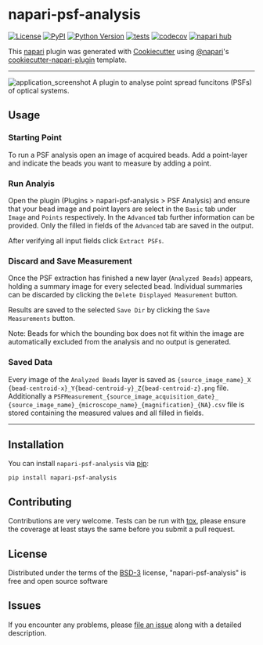# napari-psf-analysis

[![License](https://img.shields.io/badge/License-BSD_3--Clause-blue.svg)](https://opensource.org/licenses/BSD-3-Clause)
[![PyPI](https://img.shields.io/pypi/v/napari-psf-analysis.svg?color=green)](https://pypi.org/project/napari-psf-analysis)
[![Python Version](https://img.shields.io/pypi/pyversions/napari-psf-analysis.svg?color=green)](https://python.org)
[![tests](https://github.com/fmi-faim/napari-psf-analysis/workflows/tests/badge.svg)](https://github.com/fmi-faim/napari-psf-analysis/actions)
[![codecov](https://codecov.io/gh/fmi-faim/napari-psf-analysis/branch/main/graph/badge.svg)](https://codecov.io/gh/fmi-faim/napari-psf-analysis)
[![napari hub](https://img.shields.io/endpoint?url=https://api.napari-hub.org/shields/napari-psf-analysis)](https://napari-hub.org/plugins/napari-psf-analysis)

This [napari] plugin was generated with [Cookiecutter] using [@napari]'s [cookiecutter-napari-plugin] template.

---
![application_screenshot](./figs/screenshot.png)
A plugin to analyse point spread funcitons (PSFs) of optical systems.

## Usage
### Starting Point
To run a PSF analysis open an image of acquired beads. Add a point-layer
and indicate the beads you want to measure by adding a point.

### Run Analyis
Open the plugin (Plugins > napari-psf-analysis > PSF Analysis) and ensure
that your bead image and point layers are select in the `Basic` tab under
`Image` and `Points` respectively.
In the `Advanced` tab further information can be provided. Only the filled
in fields of the `Advanced` tab are saved in the output.

After verifying all input fields click `Extract PSFs`.

### Discard and Save Measurement
Once the PSF extraction has finished a new layer (`Analyzed Beads`) appears,
holding a summary
image for every selected bead.
Individual summaries can be discarded by clicking the `Delete Displayed
Measurement` button.

Results are saved to the selected `Save Dir` by clicking the `Save
Measurements` button.

Note: Beads for which the bounding box does not fit within the image are
automatically excluded from the analysis and no output is generated.


### Saved Data
Every image of the `Analyzed Beads` layer is saved as `{source_image_name}_X
{bead-centroid-x}_Y{bead-centroid-y}_Z{bead-centroid-z}.png` file.
Additionally a `PSFMeasurement_{source_image_acquisition_date}_
{source_image_name}_{microscope_name}_{magnification}_{NA}.csv` file is
stored containing the measured values and all filled in fields.

---

## Installation

You can install `napari-psf-analysis` via [pip]:

    pip install napari-psf-analysis


## Contributing

Contributions are very welcome. Tests can be run with [tox], please ensure
the coverage at least stays the same before you submit a pull request.

## License

Distributed under the terms of the [BSD-3] license,
"napari-psf-analysis" is free and open source software

## Issues

If you encounter any problems, please [file an issue](https://github.com/fmi-faim/napari-psf-analysis/issues) along with a detailed description.

[napari]: https://github.com/napari/napari
[Cookiecutter]: https://github.com/audreyr/cookiecutter
[cookiecutter-napari-plugin]: https://github.com/napari/cookiecutter-napari-plugin
[@napari]: https://github.com/napari
[BSD-3]: http://opensource.org/licenses/BSD-3-Clause

[napari]: https://github.com/napari/napari
[tox]: https://tox.readthedocs.io/en/latest/
[pip]: https://pypi.org/project/pip/
[PyPI]: https://pypi.org/
